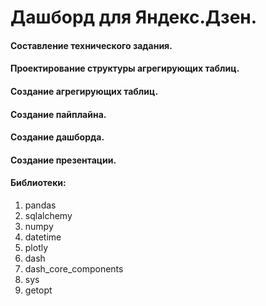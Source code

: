 # Дашборд для Яндекс.Дзен.
#### Составление технического задания.
#### Проектирование структуры агрегирующих таблиц.
#### Создание агрегирующих таблиц.
#### Создание пайплайна.
#### Создание дашборда.
#### Создание презентации.
#### Библиотеки:
1. pandas
2. sqlalchemy
3. numpy
4. datetime
5. plotly
6. dash
7. dash_core_components
8. sys
9. getopt
